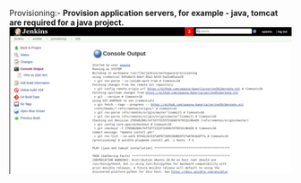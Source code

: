 Provisioning:-
**Provision application servers, for example - java, tomcat are required for a java project.**
![](./screenshots/image1.png)
